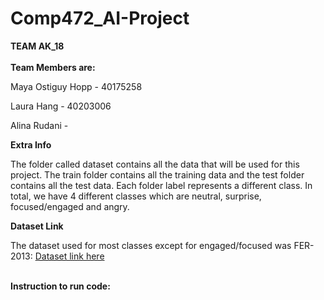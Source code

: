 # Comp472_AI-Project
**TEAM AK_18** <br></br>
**Team Members are:**

Maya Ostiguy Hopp - 40175258

Laura Hang - 40203006

Alina Rudani -

**Extra Info**

The folder called dataset contains all the data that will be used for this project. The train folder contains all the training data and the test folder contains all the test data. Each folder label represents a different class. In total, we have 4 different classes which are neutral, surprise, focused/engaged and angry.

**Dataset Link**

The dataset used for most classes except for engaged/focused was FER-2013: <a href= "https://www.kaggle.com/datasets/msambare/fer2013">Dataset link here</a>

<br>**Instruction to run code:**






